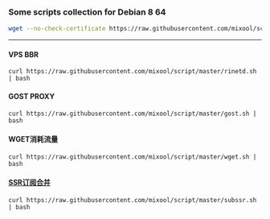 ### Some scripts collection  for Debian 8 64
```bash
wget --no-check-certificate https://raw.githubusercontent.com/mixool/script/master/sources.sh && chmod +x sources.sh && ./sources.sh && apt-get install curl -y
```  
---  
#### VPS BBR  
`curl https://raw.githubusercontent.com/mixool/script/master/rinetd.sh | bash`  
  
#### GOST PROXY 
`curl https://raw.githubusercontent.com/mixool/script/master/gost.sh | bash`   
  
#### WGET消耗流量
`curl https://raw.githubusercontent.com/mixool/script/master/wget.sh | bash`   
  
#### [SSR订阅合并](https://github.com/mixool/mixool.github.io/wiki/%E5%90%88%E5%B9%B6%E5%A4%9A%E4%B8%AASSR%E8%AE%A2%E9%98%85%E9%93%BE%E6%8E%A5%E5%92%8C%E4%B8%BA%E8%87%AA%E5%B7%B1%E7%9A%84SSR%E7%94%9F%E6%88%90%E8%AE%A2%E9%98%85%E9%93%BE%E6%8E%A5)  
`curl https://raw.githubusercontent.com/mixool/script/master/subssr.sh | bash`   
  
